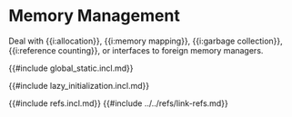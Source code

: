 # Memory Management

Deal with {{i:allocation}}, {{i:memory mapping}}, {{i:garbage collection}}, {{i:reference counting}}, or interfaces to foreign memory managers.

{{#include global_static.incl.md}}

{{#include lazy_initialization.incl.md}}

{{#include refs.incl.md}}
{{#include ../../refs/link-refs.md}}

<div class="hidden">
</div>
